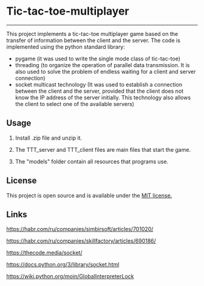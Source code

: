 # Tic-tac-toe-multiplayer
___
This project implements a tic-tac-toe multiplayer game based on the transfer of information between the client and the server.
The code is implemented using the python standard library:

+ pygame (it was used to write the single mode class of tic-tac-toe)
+ threading (to organize the operation of parallel data transmission. It is also used to solve the problem of endless waiting for a client and server connection)
+ socket multicast technology (It was used to establish a connection between the client and the server, provided that the client does not know the IP address of the server initially. This technology also allows the client to select one of the available servers)
## Usage

1) Install .zip file and unzip it.

2) The TTT_server and TTT_client files are main files that start the game.

3) The "models" folder contain all resources that programs use.





## License
This project is open source and is available under the [MIT license.](https://github.com/wyborn666/Tic-tac-toe-multiplayer/blob/main/LICENSE)



## Links
https://habr.com/ru/companies/simbirsoft/articles/701020/

https://habr.com/ru/companies/skillfactory/articles/690186/

https://thecode.media/socket/

https://docs.python.org/3/library/socket.html

https://wiki.python.org/moin/GlobalInterpreterLock